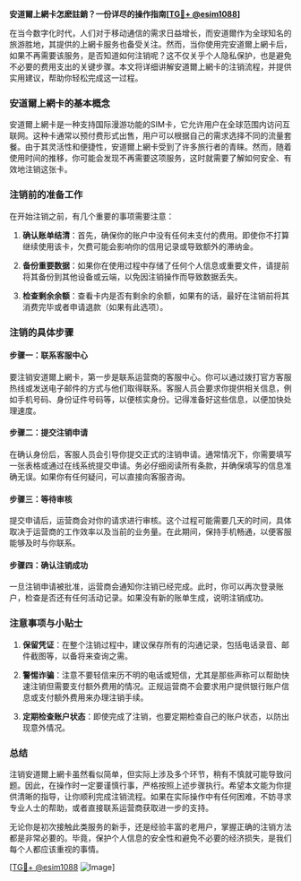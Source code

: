 **安道爾上網卡怎麽註銷？一份详尽的操作指南[[TG💪+ @esim1088](https://t.me/s/esim1088)]**

在当今数字化时代，人们对于移动通信的需求日益增长，而安道爾作为全球知名的旅游胜地，其提供的上網卡服务也备受关注。然而，当你使用完安道爾上網卡后，如果不再需要该服务，是否知道如何注销呢？这不仅关乎个人隐私保护，也是避免不必要的费用支出的关键步骤。本文将详细讲解安道爾上網卡的注销流程，并提供实用建议，帮助你轻松完成这一过程。

### 安道爾上網卡的基本概念

安道爾上網卡是一种支持国际漫游功能的SIM卡，它允许用户在全球范围内访问互联网。这种卡通常以预付费形式出售，用户可以根据自己的需求选择不同的流量套餐。由于其灵活性和便捷性，安道爾上網卡受到了许多旅行者的青睐。然而，随着使用时间的推移，你可能会发现不再需要这项服务，这时就需要了解如何安全、有效地注销这张卡。

### 注销前的准备工作

在开始注销之前，有几个重要的事项需要注意：

1. **确认账单结清**：首先，确保你的账户中没有任何未支付的费用。即使你不打算继续使用该卡，欠费可能会影响你的信用记录或导致额外的滞纳金。
   
2. **备份重要数据**：如果你在使用过程中存储了任何个人信息或重要文件，请提前将其备份到其他设备或云端，以免因注销操作而导致数据丢失。

3. **检查剩余余额**：查看卡内是否有剩余的余额，如果有的话，最好在注销前将其消费完毕或者申请退款（如果有此选项）。

### 注销的具体步骤

#### 步骤一：联系客服中心
要注销安道爾上網卡，第一步是联系运营商的客服中心。你可以通过拨打官方客服热线或发送电子邮件的方式与他们取得联系。客服人员会要求你提供相关信息，例如手机号码、身份证件号码等，以便核实身份。记得准备好这些信息，以便加快处理速度。

#### 步骤二：提交注销申请
在确认身份后，客服人员会引导你提交正式的注销申请。通常情况下，你需要填写一张表格或通过在线系统提交申请。务必仔细阅读所有条款，并确保填写的信息准确无误。如果你有任何疑问，可以直接向客服咨询。

#### 步骤三：等待审核
提交申请后，运营商会对你的请求进行审核。这个过程可能需要几天的时间，具体取决于运营商的工作效率以及当前的业务量。在此期间，保持手机畅通，以便客服能够及时与你联系。

#### 步骤四：确认注销成功
一旦注销申请被批准，运营商会通知你注销已经完成。此时，你可以再次登录账户，检查是否还有任何活动记录。如果没有新的账单生成，说明注销成功。

### 注意事项与小贴士

1. **保留凭证**：在整个注销过程中，建议保存所有的沟通记录，包括电话录音、邮件截图等，以备将来查询之需。

2. **警惕诈骗**：注意不要轻信来历不明的电话或短信，尤其是那些声称可以帮助快速注销但需要支付额外费用的情况。正规运营商不会要求用户提供银行账户信息或支付额外费用来办理注销手续。

3. **定期检查账户状态**：即使完成了注销，也要定期检查自己的账户状态，以防出现意外情况。

### 总结

注销安道爾上網卡虽然看似简单，但实际上涉及多个环节，稍有不慎就可能导致问题。因此，在操作时一定要谨慎行事，严格按照上述步骤执行。希望本文能为你提供清晰的指导，让你顺利完成注销流程。如果在实际操作中有任何困难，不妨寻求专业人士的帮助，或者直接联系运营商获取进一步的支持。

无论你是初次接触此类服务的新手，还是经验丰富的老用户，掌握正确的注销方法都是非常必要的。毕竟，保护个人信息的安全性和避免不必要的经济损失，是我们每个人都应该重视的事情。

[[TG💪+ @esim1088](https://t.me/s/esim1088) ![Image](https://i.postimg.cc/4NQfJmqS/Snipaste-2025-05-13-00-14-12.png)]